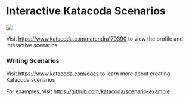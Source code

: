 # Interactive Katacoda Scenarios

[![](http://shields.katacoda.com/katacoda/narendra170390/count.svg)](https://www.katacoda.com/narendra170390 "Get your profile on Katacoda.com")

Visit https://www.katacoda.com/narendra170390 to view the profile and interactive scenarios

### Writing Scenarios
Visit https://www.katacoda.com/docs to learn more about creating Katacoda scenarios

For examples, visit https://github.com/katacoda/scenario-example
